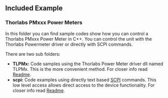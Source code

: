 ## Included Example

### Thorlabs PMxxx Power Meters
In this folder you can find sample codes show how you can control a Thorlabs PMxxx Power Meter in C++. 
You can control the unit with the Thorlabs Powermeter driver or directly with SCPI commands. 

There are two sub folders:

 - **TLPMx:** Code samples using the Thorlabs Power Meter driver dll named TLPMx. This is the more convenient method. For closer info read [Readme](TLPMX_dll).
 - **scpi:** Code examples using directly text based [SCPI](https://de.wikipedia.org/wiki/Standard_Commands_for_Programmable_Instruments) commands. This low level access allows direct access to the device functionality. For closer info read [Readme](scpi). 
